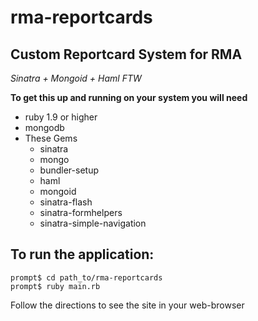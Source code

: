 rma-reportcards
===============

Custom Reportcard System for RMA
--------------------------------

_Sinatra + Mongoid + Haml FTW_

__To get this up and running on your system you will need__

* ruby 1.9 or higher
* mongodb
* These Gems
    * sinatra
    * mongo
    * bundler-setup
    * haml
    * mongoid
    * sinatra-flash
    * sinatra-formhelpers
    * sinatra-simple-navigation


To run the application:
-----------------------

    prompt$ cd path_to/rma-reportcards
    prompt$ ruby main.rb

Follow the directions to see the site in your web-browser
		